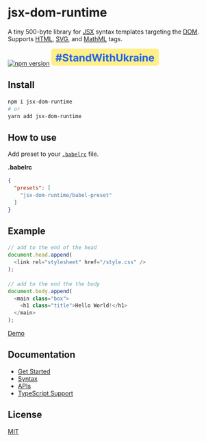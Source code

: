 # jsx-dom-runtime

A tiny 500-byte library for [JSX](https://facebook.github.io/jsx/) syntax templates targeting the [DOM](https://dom.spec.whatwg.org/). Supports [HTML](https://html.spec.whatwg.org/multipage/), [SVG](https://www.w3.org/TR/SVG/), and [MathML](https://www.w3.org/TR/MathML3/) tags.

[![npm version](https://badgen.net/npm/v/jsx-dom-runtime)](https://www.npmjs.com/package/jsx-dom-runtime)
[![Stand with Ukraine](https://raw.githubusercontent.com/vshymanskyy/StandWithUkraine/main/badges/StandWithUkraine.svg)](https://stand-with-ukraine.pp.ua/)

## Install

```bash
npm i jsx-dom-runtime
# or
yarn add jsx-dom-runtime
```

## How to use

Add preset to your [`.babelrc`](https://babeljs.io/docs/en/config-files) file.

**.babelrc**

```json
{
  "presets": [
    "jsx-dom-runtime/babel-preset"
  ]
}
```

## Example

```js
// add to the end of the head
document.head.append(
  <link rel="stylesheet" href="/style.css" />
);

// add to the end the the body
document.body.append(
  <main class="box">
    <h1 class="title">Hello World!</h1>
  </main>
);
```

[Demo](https://github.com/shoonia/jsx-dom-runtime/tree/master/DEMO)

## Documentation

- [Get Started](https://github.com/shoonia/jsx-dom-runtime/wiki#jsx-dom-runtime)
- [Syntax](https://github.com/shoonia/jsx-dom-runtime/wiki#syntax)
- [APIs](https://github.com/shoonia/jsx-dom-runtime/wiki#apis)
- [TypeScript Support](https://github.com/shoonia/jsx-dom-runtime/wiki#typescript-support)

## License

[MIT](https://github.com/shoonia/jsx-dom-runtime/blob/master/LICENSE)
